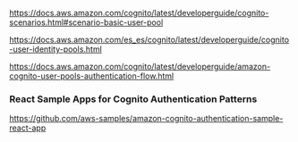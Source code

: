https://docs.aws.amazon.com/cognito/latest/developerguide/cognito-scenarios.html#scenario-basic-user-pool



https://docs.aws.amazon.com/es_es/cognito/latest/developerguide/cognito-user-identity-pools.html



https://docs.aws.amazon.com/cognito/latest/developerguide/amazon-cognito-user-pools-authentication-flow.html

### React Sample Apps for Cognito Authentication Patterns
https://github.com/aws-samples/amazon-cognito-authentication-sample-react-app

